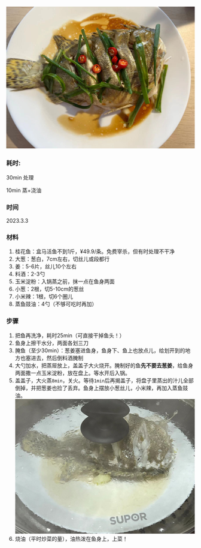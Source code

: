 ![1](./pics/2-1.jpg)

### 耗时: 
30min 处理

10min 蒸+浇油

### 时间 
2023.3.3 

### 材料
1. 桂花鱼：盒马活鱼不到1斤，¥49.9/条。免费宰杀，但有时处理不干净
2. 大葱：葱白，7cm左右，切丝儿或段都行
3. 姜：5-6片，丝儿10个左右
4. 料酒：2-3勺
5. 玉米淀粉：入锅蒸之前，抹一点在鱼身两面
6. 小葱：2根，切5-10cm的葱丝
7. 小米辣：1根，切6个圈儿
8. 蒸鱼豉油：4勺（不够可吃时再加）

### 步骤
1. 把鱼再洗净，耗时25min（可直接干掉鱼头！）
2. 鱼身上擦干水分，两面各划三刀
3. 腌鱼（至少30min）：葱姜塞进鱼身，鱼身下、鱼上也放点儿，给划开到的地方也塞进去，然后倒料酒腌制
4. 大勺加水，把蒸屉放上，盖盖子大火烧开。腌制好的鱼**先不要去葱姜**，给鱼身两面撒一点玉米淀粉，放在盘上。等水开后入锅。
5. 盖盖子，大火蒸`8min`，关火。等待`1min`后再揭盖子，将盘子里蒸出的汁儿全部倒掉，并把葱姜也捡了丢弃。鱼身上摆放小葱丝儿，小米辣，再加入蒸鱼豉油。
![2](./pics/2-2.jpg)
1. 烧油（平时炒菜的量），油热泼在鱼身上，上菜！

